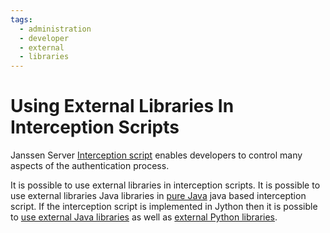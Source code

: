 ```yaml
---
tags:
  - administration
  - developer
  - external
  - libraries
---
```


# Using External Libraries In Interception Scripts

Janssen Server [Interception script](../../janssen-server/developer/scripts/README.md) enables developers to control many aspects of the authentication process.

It is possible to use external libraries in interception scripts. It is possible to use external libraries Java 
libraries in [pure Java](../../janssen-server/developer/scripts/README.md#using-java-libraries-in-a-script) java based interception script. If the
interception script is implemented in Jython then it is possible to 
[use external Java libraries](../../janssen-server/developer/scripts/README.md#using-java-libraries-in-a-jython-script) as well as
[external Python libraries](../../janssen-server/developer/scripts/README.md#using-python-libraries-in-a-script).

